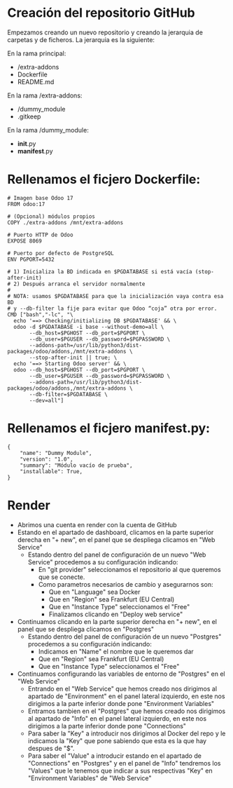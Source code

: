 # Creación del repositorio GitHub

Empezamos creando un nuevo repositorio y creando la jerarquia de carpetas y de ficheros.
La jerarquia es la siguiente:

En la rama principal:
  - /extra-addons
  - Dockerfile
  - README.md

En la rama /extra-addons:
- /dummy_module
- .gitkeep

En la rama /dummy_module:
- __init__.py
- __manifest__.py

# Rellenamos el ficjero Dockerfile:

```
# Imagen base Odoo 17
FROM odoo:17

# (Opcional) módulos propios
COPY ./extra-addons /mnt/extra-addons

# Puerto HTTP de Odoo
EXPOSE 8069

# Puerto por defecto de PostgreSQL
ENV PGPORT=5432

# 1) Inicializa la BD indicada en $PGDATABASE si está vacía (stop-after-init)
# 2) Después arranca el servidor normalmente
#
# NOTA: usamos $PGDATABASE para que la inicialización vaya contra esa BD
# y --db-filter la fije para evitar que Odoo “coja” otra por error.
CMD ["bash","-lc", "\
  echo '==> Checking/initializing DB $PGDATABASE' && \
  odoo -d $PGDATABASE -i base --without-demo=all \
       --db_host=$PGHOST --db_port=$PGPORT \
       --db_user=$PGUSER --db_password=$PGPASSWORD \
       --addons-path=/usr/lib/python3/dist-packages/odoo/addons,/mnt/extra-addons \
       --stop-after-init || true; \
  echo '==> Starting Odoo server' && \
  odoo --db_host=$PGHOST --db_port=$PGPORT \
       --db_user=$PGUSER --db_password=$PGPASSWORD \
       --addons-path=/usr/lib/python3/dist-packages/odoo/addons,/mnt/extra-addons \
       --db-filter=$PGDATABASE \
       --dev=all"]

```

# Rellenamos el ficjero __manifest__.py:

```
{
    "name": "Dummy Module",
    "version": "1.0",
    "summary": "Módulo vacío de prueba",
    "installable": True,
}
```

# Render

- Abrimos una cuenta en render con la cuenta de GitHub
- Estando en el apartado de dashboard, clicamos en la parte superior derecha en "+ new", en el panel que se despliega clicamos en "Web Service"
  - Estando dentro del panel de configuración de un nuevo "Web Service" procedemos a su configuración indicando:
    - En "git provider" seleccionamos el repositorio al que queremos que se conecte.
    - Como parametros necesarios de cambio y asegurarnos son:
      - Que en "Language" sea Docker
      - Que en "Region" sea Frankfurt (EU Central)
      - Que en "Instance Type" seleccionamos el "Free"
      - Finalizamos clicando en "Deploy web service"
- Continuamos clicando en la parte superior derecha en "+ new", en el panel que se despliega clicamos en "Postgres"
  - Estando dentro del panel de configuración de un nuevo "Postgres" procedemos a su configuración indicando:
    - Indicamos en "Name" el nombre que le queremos dar
    - Que en "Region" sea Frankfurt (EU Central)
    - Que en "Instance Type" seleccionamos el "Free"
- Continuamos configurando las variables de entorno de "Postgres" en el "Web Service"
  - Entrando en el "Web Service" que hemos creado nos dirigimos al apartado de "Environment" en el panel lateral izquierdo, en este nos dirigimos a la parte inferior donde pone "Environment Variables"
  - Entramos tambien en el "Postgres" que hemos creado nos dirigimos al apartado de "Info" en el panel lateral izquierdo, en este nos dirigimos a la parte inferior donde pone "Connections"
  - Para saber la "Key" a introducir nos dirigimos al Docker del repo y le indicamos la "Key" que pone sabiendo que esta es la que hay despues de "$".
  - Para saber el "Value" a introducir estando en el apartado de "Connections" en "Postgres" y en el panel de "Info" tendremos los "Values" que le tenemos que indicar a sus respectivas "Key" en "Environment Variables" de "Web Service"
